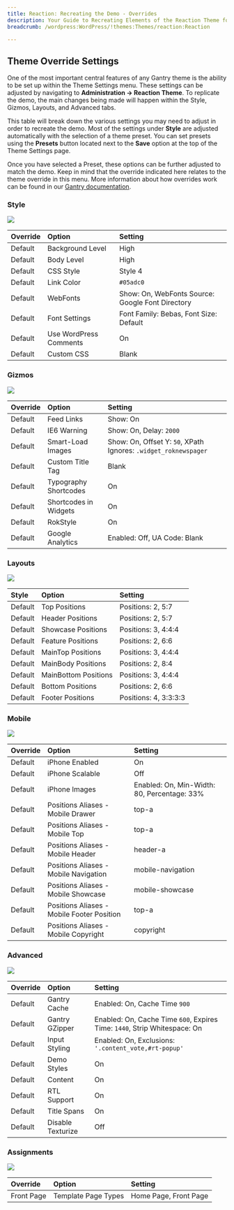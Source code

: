 ```yaml
---
title: Reaction: Recreating the Demo - Overrides
description: Your Guide to Recreating Elements of the Reaction Theme for WordPress
breadcrumb: /wordpress:WordPress/!themes:Themes/reaction:Reaction

---
```


Theme Override Settings
-----
One of the most important central features of any Gantry theme is the ability to be set up within the Theme Settings menu. These settings can be adjusted by navigating to **Administration -> Reaction Theme**. To replicate the demo, the main changes being made will happen within the Style, Gizmos, Layouts, and Advanced tabs. 

This table will break down the various settings you may need to adjust in order to recreate the demo. Most of the settings under **Style** are adjusted automatically with the selection of a theme preset. You can set presets using the **Presets** button located next to the **Save** option at the top of the Theme Settings page.

Once you have selected a Preset, these options can be further adjusted to match the demo. Keep in mind that the override indicated here relates to the theme override in this menu. More information about how overrides work can be found in our [Gantry documentation][override].

### Style

![][style]

| Override |         Option         |                     Setting                      |
| :------- | :--------------------- | :----------------------------------------------- |
| Default  | Background Level       | High                                             |
| Default  | Body Level             | High                                             |
| Default  | CSS Style              | Style 4                                          |
| Default  | Link Color             | `#05adc0`                                        |
| Default  | WebFonts               | Show: On, WebFonts Source: Google Font Directory |
| Default  | Font Settings          | Font Family: Bebas, Font Size: Default           |
| Default  | Use WordPress Comments | On                                               |
| Default  | Custom CSS             | Blank                                            |

### Gizmos

![][gizmos]

| Override |         Option        |                             Setting                             |
| :------- | :-------------------- | :-------------------------------------------------------------- |
| Default  | Feed Links            | Show: On                                                        |
| Default  | IE6 Warning           | Show: On, Delay: `2000`                                         |
| Default  | Smart-Load Images     | Show: On, Offset Y: `50`, XPath Ignores: `.widget_roknewspager` |
| Default  | Custom Title Tag      | Blank                                                           |
| Default  | Typography Shortcodes | On                                                              |
| Default  | Shortcodes in Widgets | On                                                              |
| Default  | RokStyle              | On                                                              |
| Default  | Google Analytics      | Enabled: Off, UA Code: Blank                                    |

### Layouts

![][layouts]

|  Style  |        Option        |        Setting        |
| :------ | :------------------- | :-------------------- |
| Default | Top Positions        | Positions: 2, 5:7     |
| Default | Header Positions     | Positions: 2, 5:7     |
| Default | Showcase Positions   | Positions: 3, 4:4:4   |
| Default | Feature Positions    | Positions: 2, 6:6     |
| Default | MainTop Positions    | Positions: 3, 4:4:4   |
| Default | MainBody Positions   | Positions: 2, 8:4     |
| Default | MainBottom Positions | Positions: 3, 4:4:4   |
| Default | Bottom Positions     | Positions: 2, 6:6     |
| Default | Footer Positions     | Positions: 4, 3:3:3:3 |

### Mobile

![][layouts]

| Override |                   Option                   |                   Setting                   |
| :------- | :----------------------------------------- | :------------------------------------------ |
| Default  | iPhone Enabled                             | On                                          |
| Default  | iPhone Scalable                            | Off                                         |
| Default  | iPhone Images                              | Enabled: On, Min-Width: 80, Percentage: 33% |
| Default  | Positions Aliases - Mobile Drawer          | top-a                                       |
| Default  | Positions Aliases - Mobile Top             | top-a                                       |
| Default  | Positions Aliases - Mobile Header          | header-a                                    |
| Default  | Positions Aliases - Mobile Navigation      | mobile-navigation                           |
| Default  | Positions Aliases - Mobile Showcase        | mobile-showcase                             |
| Default  | Positions Aliases - Mobile Footer Position | top-a                                       |
| Default  | Positions Aliases - Mobile Copyright       | copyright                                   |

### Advanced

![][advanced]

| Override |       Option      |                                  Setting                                  |
| :------- | :---------------- | :------------------------------------------------------------------------ |
| Default  | Gantry Cache      | Enabled: On, Cache Time `900`                                             |
| Default  | Gantry GZipper    | Enabled: On, Cache Time `600`, Expires Time: `1440`, Strip Whitespace: On |
| Default  | Input Styling     | Enabled: On, Exclusions: `'.content_vote,#rt-popup'`                      |
| Default  | Demo Styles       | On                                                                        |
| Default  | Content           | On                                                                        |
| Default  | RTL Support       | On                                                                        |
| Default  | Title Spans       | On                                                                        |
| Default  | Disable Texturize | Off                                                                       |

### Assignments

![][assignmnets]

|  Override  |        Option       |        Setting        |
| :--------- | :------------------ | :-------------------- |
| Front Page | Template Page Types | Home Page, Front Page |

[override]: http://gantry-framework.org/documentation/wordpress/configure/
[advanced]: assets/setadvanced.jpeg
[layouts]: assets/setlayouts.jpeg
[assignmnets]: assets/setassignments.jpeg
[gizmos]: assets/setgizmos.jpeg
[style]: assets/setstyle.jpeg
[mobile]: assets/setmobile.jpeg
